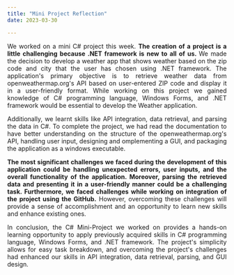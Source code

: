 ```yaml
---
title: "Mini Project Reflection"
date: 2023-03-30

---
```


<p align="justify">We worked on a mini C# project this week. <b> The creation of a project is a little challenging because .NET framework is new to all of us. </b> We 
  made the decision to develop a weather app that shows weather based on the zip code and city that the user has chosen using .NET framework. The application's primary 
  objective is to retrieve weather data from openweathermap.org's 
  API based on user-entered ZIP code and display it in a user-friendly format. While working on this project we gained knowledge of C# programming language, 
  Windows Forms, and .NET framework would be essential to develop the Weather application. 
</p>
  
<p align="justify">
  Additionally, we learnt skills like API integration, data retrieval, and 
  parsing the data in C#. To complete the project, we had read the documentation to have better understanding on the structure of the openweathermap.org's API, handling 
  user input, designing and omplementing a GUI, and packaging the application as a windows executable.
</p>

<p align="justify"> <b>The most significant challenges we faced during the development of this application could be handling unexpected errors, user inputs, and the 
  overall functionality of the application. Moreover, parsing the retrieved data and presenting it in a user-friendly manner could be a challenging task. Furthermore, we 
  faced challenges while working on integration of the project using the GitHub.</b> 
  However, overcoming 
  these challenges will provide a sense of accomplishment and an opportunity to learn new skills and enhance existing ones.
</p>
<p align="justify">In conclusion, the C# Mini-Project we worked on provides a hands-on learning opportunity to apply previously acquired skills in C# programming 
  language, Windows Forms, and .NET 
framework. The project's simplicity allows for easy task breakdown, and overcoming the project's challenges had enhanced our skills in API integration, data retrieval, 
parsing, and GUI design.
</p>
